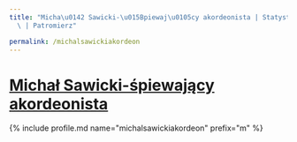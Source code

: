 ```yaml
---
title: "Micha\u0142 Sawicki-\u015Bpiewaj\u0105cy akordeonista | Statystyki patronite.pl\
  \ | Patromierz"

permalink: /michalsawickiakordeon
---
```


# [Michał Sawicki-śpiewający akordeonista](https://patronite.pl/michalsawickiakordeon)

{% include profile.md name="michalsawickiakordeon" prefix="m" %}
